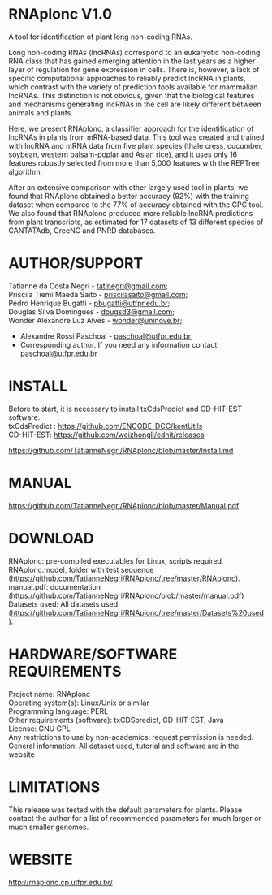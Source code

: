 # RNAplonc V1.0

A tool for identification of plant long non-coding RNAs.

Long non-coding RNAs (lncRNAs) correspond to an eukaryotic non-coding RNA class that has gained emerging attention in the last years as a higher layer of regulation for gene expression in cells. There is, however, a lack of specific computational approaches to reliably predict lncRNA in plants, which contrast with the variety of prediction tools available for mammalian lncRNAs. This distinction is not obvious, given that the biological features and mechanisms generating lncRNAs in the cell are likely different between animals and plants.

Here, we present RNAplonc, a classifier approach for the identification of lncRNAs in plants from mRNA-based data. This tool was created and trained with lncRNA and mRNA data from five plant species (thale cress, cucumber, soybean, western balsam-poplar and Asian rice), and it uses only 16 features robustly selected from more than 5,000 features with the REPTree algorithm.

After an extensive comparison with other largely used tool in plants, we found that RNAplonc obtained a better accuracy (92%) with the training dataset when compared to the 77% of accuracy obtained with the CPC tool. We also found that RNAplonc produced more reliable lncRNA predictions from plant transcripts, as estimated for 17 datasets of 13 different species of CANTATAdb, GreeNC and PNRD databases.

# AUTHOR/SUPPORT

Tatianne da Costa Negri - tatinegri@gmail.com;</br>
Priscila Tiemi Maeda Saito - priscilasaito@gmail.com;</br>
Pedro Henrique Bugatti - pbugatti@utfpr.edu.br;</br>
Douglas Silva Domingues - dougsd3@gmail.com;</br>
Wonder Alexandre Luz Alves - wonder@uninove.br;</br>
* Alexandre Rossi Paschoal - paschoal@utfpr.edu.br;</br>
* Corresponding author. If you need any information contact paschoal@utfpr.edu.br

# INSTALL
Before to start, it is necessary to install txCdsPredict and CD-HIT-EST software.</br>
txCdsPredict : https://github.com/ENCODE-DCC/kentUtils</br>
CD-HIT-EST: https://github.com/weizhongli/cdhit/releases
 

https://github.com/TatianneNegri/RNAplonc/blob/master/Install.md

# MANUAL
https://github.com/TatianneNegri/RNAplonc/blob/master/Manual.pdf

# DOWNLOAD

RNAplonc: pre-compiled executables for Linux, scripts required, RNAplonc.model, folder with test sequence (https://github.com/TatianneNegri/RNAplonc/tree/master/RNAplonc).</br>
manual.pdf: documentation  (https://github.com/TatianneNegri/RNAplonc/blob/master/manual.pdf)</br>
Datasets used: All datasets used (https://github.com/TatianneNegri/RNAplonc/tree/master/Datasets%20used).</br>

# HARDWARE/SOFTWARE REQUIREMENTS
Project name: RNAplonc</br>
Operating system(s): Linux/Unix or similar</br>
Programming language: PERL</br>
Other requirements (software): txCDSpredict, CD-HIT-EST, Java</br>
License: GNU GPL</br>
Any restrictions to use by non-academics: request permission is needed. </br>
General information: All dataset used, tutorial and software are in the website

# LIMITATIONS

This release was tested with the default parameters for plants. Please contact the author for a list of recommended parameters for much larger or much smaller genomes.

# WEBSITE
http://rnaplonc.cp.utfpr.edu.br/
